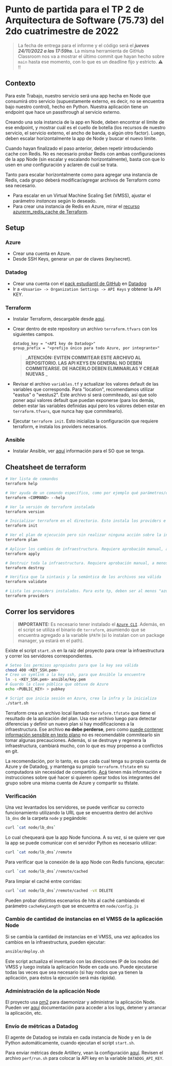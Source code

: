 # Punto de partida para el TP 2 de Arquitectura de Software (75.73) del 2do cuatrimestre de 2022

> La fecha de entrega para el informe y el código será el __*jueves 24/11/2022 a las 17:59hs*__.
> La misma herramienta de GitHub Classroom nos va a mostrar el último commit que hayan hecho sobre `main` hasta ese momento, con lo que es un deadline fijo y estricto. :warning: :bangbang:

## Contexto

Para este Trabajo, nuestro servicio será una app hecha en Node que consumirá otro servicio (supuestamente externo, es decir, no se encuentra bajo nuestro control), hecho en Python. Nuestra aplicación tiene un endpoint que hace un passthrough al servicio externo.

Creando una sola instancia de la app en Node, deben encontrar el límite de ese endpoint, y mostrar cuál es el cuello de botella (los recursos de nuestro servicio, el servicio externo, el ancho de banda, o algún otro factor). Luego, deben escalar horizontalmente la app de Node y buscar el nuevo límite.

Cuando hayan finalizado el paso anterior, deben repetir introduciendo cache con Redis. No es necesario probar Redis con ambas configuraciones de la app Node (sin escalar y escalando horizontalmente), basta con que lo usen en *una* configuración y aclaren de cuál se trata.

Tanto para escalar horizontalmente como para agregar una instancia de Redis, cada grupo deberá modificar/agregar archivos de Terraform como sea necesario.

- Para escalar en un Virtual Machine Scaling Set (VMSS), ajustar el parámetro *instances* según lo deseado.
- Para crear una instancia de Redis en Azure, mirar el [recurso azurerm_redis_cache de Terraform](https://registry.terraform.io/providers/hashicorp/azurerm/latest/docs/resources/redis_cache).

## Setup

### Azure

- Crear una cuenta en Azure.
- Desde SSH Keys, generar un par de claves (key/secret).

### Datadog

- Crear una cuenta con el [pack estudiantil de GitHub](https://education.github.com/pack) en [Datadog](https://www.datadoghq.com/)
- Ir a `<Usuario> -> Organization Settings -> API Keys` y obtener la API KEY.

### Terraform

- Instalar Terraform, descargable desde [aquí](https://www.terraform.io/downloads).
- Crear dentro de este repository un archivo `terraform.tfvars` con los siguientes campos.

    ```properties
    datadog_key = "<API key de Datadog>"
    group_prefix = "<prefijo único para todo Azure, por integrante>"
    ```

    > _**ATENCIÓN: EVITEN COMMITEAR ESTE ARCHIVO AL REPOSITORIO. LAS API KEYS EN GENERAL NO DEBEN COMMITEARSE. DE HACERLO DEBEN ELIMINARLAS Y CREAR NUEVAS**
    _

- Revisar el archivo `variables.tf` y actualizar los valores default de las variables que corresponda. Para "location", recomendamos utilizar "eastus" o "westus2". Este archivo sí será commiteado, así que solo poner aquí valores default que puedan exponerse (para los demás, deben estar las variables definidas aquí pero los valores deben estar en `terraform.tfvars`, que nunca hay que commitearlo).
- Ejecutar `terraform init`. Esto inicializa la configuración que requiere terraform, e instala los providers necesarios.

### Ansible

- Instalar Ansible, ver [aquí](https://docs.ansible.com/ansible/latest/installation_guide/intro_installation.html) información para el SO que se tenga.

## Cheatsheet de terraform

```sh
# Ver lista de comandos
terraform help

# Ver ayuda de un comando específico, como por ejemplo qué parámetros/opciones acepta
terraform <COMMAND> --help

# Ver la versión de terraform instalada
terraform version

# Inicializar terraform en el directorio. Esto instala los providers e inicializa archivos de terraform
terraform init

# Ver el plan de ejecución pero sin realizar ninguna acción sobre la infraestructura (no lo aplica)
terraform plan

# Aplicar los cambios de infraestructura. Requiere aprobación manual, a menos que se especifique la opción `-auto-approve`
terraform apply

# Destruir toda la infraestructura. Requiere aprobación manual, a menos que se especifique la opción `-force`
terraform destroy

# Verifica que la sintaxis y la semántica de los archivos sea válida
terraform validate

# Lista los providers instalados. Para este tp, deben ser al menos "azurerm", "template", "time" y "local"
terraform providers
```

## Correr los servidores

> **IMPORTANTE:** Es necesario tener instalado el [`Azure CLI`](https://docs.microsoft.com/en-us/cli/azure/install-azure-cli). Además, en el script se utiliza el binario de `terraform`, asumiendo que se encuentra agregado a la variable `$PATH` (si lo instalan con un package manager, ya estará en el path).
>

Existe el script `start.sh` en la raíz del proyecto para crear la infraestructura y correr los servidores correspondientes.

```bash
# Seteo los permisos apropiados para que la key sea válida
chmod 400 <KEY_SSH.pem>
# Creo un symlink a la key ssh, para que Ansible la encuentre
ln -s <KEY_SSH.pem> ansible/key.pem
# Guardo la clave pública que obtuve de Azure
echo <PUBLIC_KEY> > pubkey

# Script que inicia sesión en Azure, crea la infra y la inicializa
./start.sh
```

Terraform crea un archivo local llamado `terraform.tfstate` que tiene el resultado de la aplicación del plan. Usa ese archivo luego para detectar diferencias y definir un nuevo plan si hay modificaciones a la infraestructura. Ese archivo **no debe perderse**, pero como [puede contener información sensible en texto plano](https://www.terraform.io/docs/state/sensitive-data.html) no es recomendable commitearlo sin tomar algunas precauciones. Además, si se destruye y regenera la infraestructura, cambiará mucho, con lo que es muy propenso a conflictos en git.

La recomendación, por lo tanto, es que cada cual tenga su propia cuenta de Azure y de Datadog, y mantenga su propio `terraform.tfstate` en su computadora sin necesidad de compartirlo. [Acá](https://www.terraform.io/docs/state/remote.html) tienen más información e instrucciones sobre qué hacer si quieren operar todos los integrantes del grupo sobre una misma cuenta de Azure y compartir su tfstate.

### Verificación

Una vez levantados los servidores, se puede verificar su correcto funcionamiento utilizando la URL que se encuentra dentro del archivo `lb_dns` de la carpeta `node` y pegándole:

```sh
curl `cat node/lb_dns`
```

Lo cual chequeará que la app Node funciona. A su vez, si se quiere ver que la app se puede comunicar con el servidor Python es necesario utilizar:

```sh
curl `cat node/lb_dns`/remote
```

Para verificar que la conexión de la app Node con Redis funciona, ejecutar:

```sh
curl `cat node/lb_dns`/remote/cached
```

Para limpiar el caché entre corridas:

```sh
curl `cat node/lb_dns`/remote/cached -vX DELETE
```

Pueden probar distintos escenarios de hits al caché cambiando el parámetro `cacheKeyLength` que se encuentra en `node/config.js`

### Cambio de cantidad de instancias en el VMSS de la aplicación Node

Si se cambia la cantidad de instancias en el VMSS, una vez aplicados los cambios en la infraestructura, pueden ejecutar:

```sh
ansible/deploy.sh
```

Este script actualiza el inventario con las direcciones IP de los nodos del VMSS y luego instala la aplicación Node en cada uno. Puede ejecutarse todas las veces que sea necesario (si hay nodos que ya tienen la aplicación, para éstos la ejecución será más rápida).

### Administración de la aplicación Node

El proyecto usa [pm2](https://pm2.keymetrics.io/) para daemonizar y administrar la aplicación Node. Pueden ver [aquí](https://pm2.keymetrics.io/docs/usage/quick-start/) documentación para acceder a los logs, detener y arrancar la aplicación, etc.

### Envío de métricas a Datadog

El agente de Datadog se instala en cada instancia de Node y en la de Python automáticamente, cuando ejecutan el script `start.sh`.

Para enviar métricas desde Artillery, vean la configuración [aquí](https://artillery.io/docs/guides/plugins/plugin-publish-metrics.html). Revisen el archivo `perf/run.sh` para colocar la API key en la variable `DATADOG_API_KEY`.
